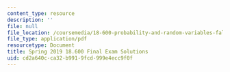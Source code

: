 ```yaml
---
content_type: resource
description: ''
file: null
file_location: /coursemedia/18-600-probability-and-random-variables-fall-2019/cd2a640cca32b9919fcd999e4ecc9f0f_MIT18_600F19_final_2019_soln.pdf
file_type: application/pdf
resourcetype: Document
title: Spring 2019 18.600 Final Exam Solutions
uid: cd2a640c-ca32-b991-9fcd-999e4ecc9f0f
---
```

